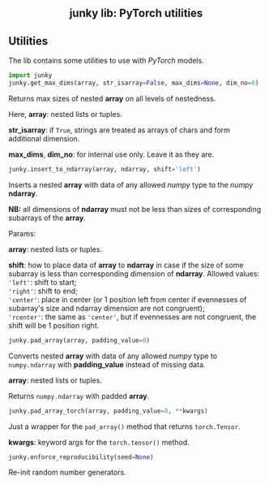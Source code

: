 <h2 align="center">junky lib: PyTorch utilities</h2>

## Utilities

The lib contains some utilities to use with *PyTorch* models.

```python
import junky
junky.get_max_dims(array, str_isarray=False, max_dims=None, dim_no=0)
```
Returns max sizes of nested **array** on all levels of nestedness.

Here, **array**: nested lists or tuples.

**str_isarray**: if `True`, strings are treated as arrays of chars and form
additional dimension.

**max_dims**, **dim_no**: for internal use only. Leave it as they are.

```python
junky.insert_to_ndarray(array, ndarray, shift='left')
```
Inserts a nested **array** with data of any allowed *numpy* type to the
*numpy* **ndarray**.

**NB:** all dimensions of **ndarray** must not be less than sizes of
corresponding subarrays of the **array**.

Params:

**array**: nested lists or tuples.

**shift**: how to place data of **array** to **ndarray** in case if the size
of some subarray is less than corresponding dimension of **ndarray**. Allowed
values:<br/>
`'left'`: shift to start;<br/>
`'right'`: shift to end;<br/>
`'center'`: place in center (or 1 position left from center if evennesses of
subarray's size and ndarray dimension are not congruent);<br/>
`'rcenter'`: the same as `'center'`, but if evennesses are not congruent, the
shift will be 1 position right.

```python
junky.pad_array(array, padding_value=0)
```
Converts nested **array** with data of any allowed *numpy* type to
`numpy.ndarray` with **padding_value** instead of missing data.

**array**: nested lists or tuples.

Returns `numpy.ndarray` with padded **array**.

```python
junky.pad_array_torch(array, padding_value=0, **kwargs)
```
Just a wrapper for the `pad_array()` method that returns `torch.Tensor`.

**kwargs**: keyword args for the `torch.tensor()` method.

```python
junky.enforce_reproducibility(seed=None)
```
Re-init random number generators.
